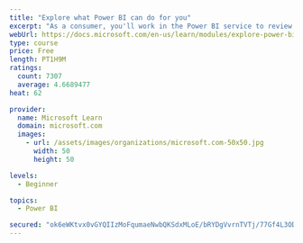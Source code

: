 ```yaml
---
title: "Explore what Power BI can do for you"
excerpt: "As a consumer, you'll work in the Power BI service to review and interact with content that has been shared with you. This module provides the foundational information that you need to work effectively in the Power BI service."
webUrl: https://docs.microsoft.com/en-us/learn/modules/explore-power-bi-service/
type: course
price: Free
length: PT1H9M
ratings:
  count: 7307
  average: 4.6689477
heat: 62

provider:
  name: Microsoft Learn
  domain: microsoft.com
  images:
    - url: /assets/images/organizations/microsoft.com-50x50.jpg
      width: 50
      height: 50

levels:
  - Beginner

topics:
  - Power BI

secured: "ok6eWKtvx0vGYQIIzMoFqumaeNwbQKSdxMLoE/bRYDgVvrnTVTj/77Gf4L3ODrE6wGHHUVv+vC0NXN8h6zqnLi7WaLISLhyiTi5O/aQWMVVEAyl7+AV0n+Sri5ZTmeB7r5Rbuijau5QIsw5gbgbymKqOzSjNelpwaUWSQR3ArQsRUrMleSk5C54La2aDVVApZDfO6x2Q7RpotZYvdpR9ruU85wDh0EOZWpoHW/sLLBB1YWL+HHqBzElvcO73I6ChrYJztMROHgIOoEjTlrX8zXn1qP1w7dfm8CNguI0IPKta6wsXu5I+2We9J5cwUR89gWnki6J6fwup6xQRc0ux/jzx8vhNcSqSAV5rLMBMEX9VcjkRWNsENw8fTCNq3uKZGBPdsxnfJKgTStwGX9zIMtJhDB11lWPwG+PVF0wmDIo=;h1EL8nnQmWAtfDxk/zwoHw=="
---
```


